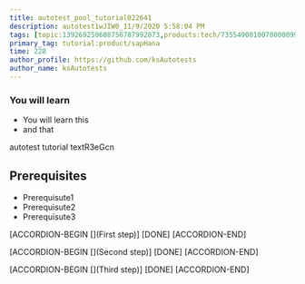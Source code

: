 ```yaml
---
title: autotest_pool_tutorial022641
description: autotest1wJIW0_11/9/2020 5:58:04 PM
tags: [topic:139269250608756787992873,products:tech/73554900100700000996,tutorial:experience/advanced]
primary_tag: tutorial:product/sapHana
time: 228
author_profile: https://github.com/ksAutotests
author_name: ksAutotests
---
```

### You will learn
- You will learn this
- and that

autotest tutorial textR3eGcn

## Prerequisites
- Prerequisute1
- Prerequisute2
- Prerequisute3

[ACCORDION-BEGIN [](First step)]
[DONE]
[ACCORDION-END]

[ACCORDION-BEGIN [](Second step)]
[DONE]
[ACCORDION-END]

[ACCORDION-BEGIN [](Third step)]
[DONE]
[ACCORDION-END]

